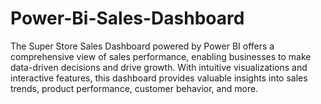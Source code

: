 # Power-Bi-Sales-Dashboard
The Super Store Sales Dashboard powered by Power BI offers a comprehensive view of sales performance, enabling businesses to make data-driven decisions and drive growth. With intuitive visualizations and interactive features, this dashboard provides valuable insights into sales trends, product performance, customer behavior, and more.
